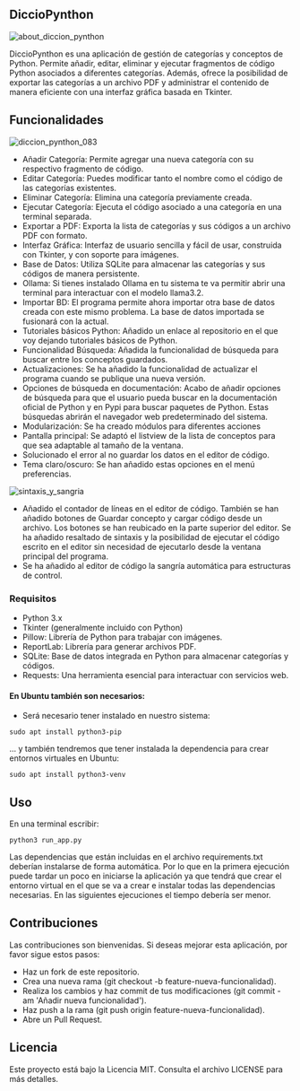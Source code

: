 ## DiccioPynthon

![about_diccion_pynthon](https://github.com/user-attachments/assets/5b410ed9-a5de-4f72-9d95-380388d3c146)

DiccioPynthon es una aplicación de gestión de categorías y conceptos de Python. Permite añadir, editar, eliminar y ejecutar fragmentos de código Python asociados a diferentes categorías. Además, ofrece la posibilidad de exportar las categorías a un archivo PDF y administrar el contenido de manera eficiente con una interfaz gráfica basada en Tkinter.

## Funcionalidades

![diccion_pynthon_083](https://github.com/user-attachments/assets/574d365a-d00a-4175-a38f-ab2e97ff79d2)

- Añadir Categoría: Permite agregar una nueva categoría con su respectivo fragmento de código.
- Editar Categoría: Puedes modificar tanto el nombre como el código de las categorías existentes.
- Eliminar Categoría: Elimina una categoría previamente creada.
- Ejecutar Categoría: Ejecuta el código asociado a una categoría en una terminal separada.
- Exportar a PDF: Exporta la lista de categorías y sus códigos a un archivo PDF con formato.
- Interfaz Gráfica: Interfaz de usuario sencilla y fácil de usar, construida con Tkinter, y con soporte para imágenes.
- Base de Datos: Utiliza SQLite para almacenar las categorías y sus códigos de manera persistente.
- Ollama: Si tienes instalado Ollama en tu sistema te va permitir abrir una terminal para interactuar con el modelo llama3.2. 
- Importar BD: El programa permite ahora importar otra base de datos creada con este mismo problema. La base de datos importada se fusionará con la actual.
- Tutoriales básicos Python: Añadido un enlace al repositorio en el que voy dejando tutoriales básicos de Python.
- Funcionalidad Búsqueda: Añadida la funcionalidad de búsqueda para buscar entre los conceptos guardados.
- Actualizaciones: Se ha añadido la funcionalidad de actualizar el programa cuando se publique una nueva versión.
- Opciones de búsqueda en documentación: Acabo de añadir opciones de búsqueda para que el usuario pueda buscar en la documentación oficial de Python y en Pypi para buscar paquetes de Python. Estas búsquedas abrirán el navegador web predeterminado del sistema.
- Modularización: Se ha creado módulos para diferentes acciones
- Pantalla principal: Se adaptó el listview de la lista de conceptos para que sea adaptable al tamaño de la ventana.
- Solucionado el error al no guardar los datos en el editor de código.
- Tema claro/oscuro: Se han añadido estas opciones en el menú preferencias.

![sintaxis_y_sangria](https://github.com/user-attachments/assets/6b29fa80-f25d-4051-9785-b2b5af867921)

- Añadido el contador de líneas en el editor de código. También se han añadido botones de Guardar concepto y cargar código desde un archivo. Los botones se han reubicado en la parte superior del editor. Se ha añadido resaltado de sintaxis y la posibilidad de ejecutar el código escrito en el editor sin necesidad de ejecutarlo desde la ventana principal del programa.
- Se ha añadido al editor de código la sangría automática para estructuras de control.
  
### Requisitos

- Python 3.x
- Tkinter (generalmente incluido con Python)
- Pillow: Librería de Python para trabajar con imágenes.
- ReportLab: Librería para generar archivos PDF.
- SQLite: Base de datos integrada en Python para almacenar categorías y códigos.
- Requests: Una herramienta esencial para interactuar con servicios web.

#### En Ubuntu también son necesarios:

- Será necesario tener instalado en nuestro sistema:
```
sudo apt install python3-pip
```
... y también tendremos que tener instalada la dependencia para crear entornos virtuales en Ubuntu:

```
sudo apt install python3-venv
```

## Uso

En una terminal escribir:

```
python3 run_app.py
```

Las dependencias que están incluidas en el archivo requirements.txt deberían instalarse de forma automática. Por lo que en la primera ejecución puede tardar un poco en iniciarse la aplicación ya que tendrá que crear el entorno virtual en el que se va a crear e instalar todas las dependencias necesarias. En las siguientes ejecuciones el tiempo debería ser menor.

## Contribuciones

Las contribuciones son bienvenidas. Si deseas mejorar esta aplicación, por favor sigue estos pasos:

- Haz un fork de este repositorio.
- Crea una nueva rama (git checkout -b feature-nueva-funcionalidad).
- Realiza los cambios y haz commit de tus modificaciones (git commit -am 'Añadir nueva funcionalidad').
- Haz push a la rama (git push origin feature-nueva-funcionalidad).
- Abre un Pull Request.

## Licencia

Este proyecto está bajo la Licencia MIT. Consulta el archivo LICENSE para más detalles.
